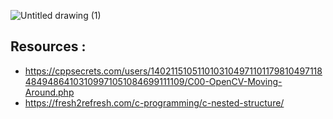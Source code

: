 ![Untitled drawing (1)](https://user-images.githubusercontent.com/56237310/126067384-a416a4b8-371b-43b1-a419-bbdc9b61bd35.png)

## Resources : 
* https://cppsecrets.com/users/140211510511010310497110117981049711848494864103109971051084699111109/C00-OpenCV-Moving-Around.php
* https://fresh2refresh.com/c-programming/c-nested-structure/

